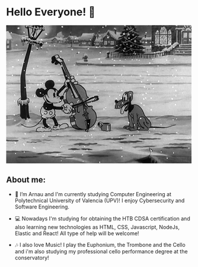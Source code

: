 # Hello Everyone! 👋

![screen-gif](./gif.gif)

## About me:

- 🔭 I’m Arnau and I'm currently studying Computer Engineering at Polytechnical University of Valencia (UPV)! I enjoy Cybersecurity and Software Engineering.

- 💻 Nowadays I'm studying for obtaining the HTB CDSA certification and also learning new technologies as HTML, CSS, Javascript, NodeJs, Elastic and React! All type of help will be welcome!

- 🎶 I also love Music! I play the Euphonium, the Trombone and the Cello and i'm also studying my professional cello performance degree at the conservatory!
